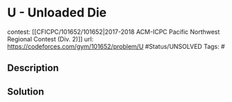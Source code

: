 # U - Unloaded Die

contest: [[CFICPC/101652/101652|2017-2018 ACM-ICPC Pacific Northwest Regional Contest (Div. 2)]]
url: https://codeforces.com/gym/101652/problem/U
#Status/UNSOLVED
Tags: #

## Description

## Solution

